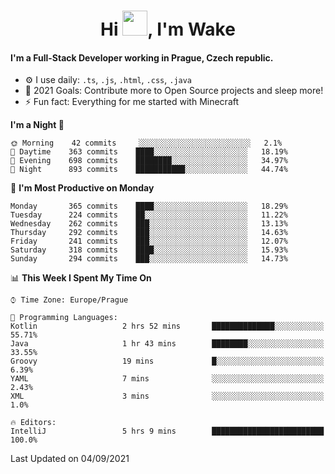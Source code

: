 <h1 align="center">Hi <img src="https://raw.githubusercontent.com/MrWakeCZ/MrWakeCZ/master/Hi.gif" width="40px" />, I'm Wake</h1>

#### I'm a Full-Stack Developer working in Prague, Czech republic.
- ⚙️ I use daily: `.ts`, `.js`, `.html`, `.css`, `.java`
- 🥅 2021 Goals: Contribute more to Open Source projects and sleep more!
- ⚡ Fun fact: Everything for me started with Minecraft

<!--START_SECTION:waka-->
**I'm a Night 🦉** 

```text
🌞 Morning    42 commits     ░░░░░░░░░░░░░░░░░░░░░░░░░   2.1% 
🌆 Daytime    363 commits    ████░░░░░░░░░░░░░░░░░░░░░   18.19% 
🌃 Evening    698 commits    ████████░░░░░░░░░░░░░░░░░   34.97% 
🌙 Night      893 commits    ███████████░░░░░░░░░░░░░░   44.74%

```
📅 **I'm Most Productive on Monday** 

```text
Monday       365 commits    ████░░░░░░░░░░░░░░░░░░░░░   18.29% 
Tuesday      224 commits    ██░░░░░░░░░░░░░░░░░░░░░░░   11.22% 
Wednesday    262 commits    ███░░░░░░░░░░░░░░░░░░░░░░   13.13% 
Thursday     292 commits    ███░░░░░░░░░░░░░░░░░░░░░░   14.63% 
Friday       241 commits    ███░░░░░░░░░░░░░░░░░░░░░░   12.07% 
Saturday     318 commits    ████░░░░░░░░░░░░░░░░░░░░░   15.93% 
Sunday       294 commits    ███░░░░░░░░░░░░░░░░░░░░░░   14.73%

```


📊 **This Week I Spent My Time On** 

```text
⌚︎ Time Zone: Europe/Prague

💬 Programming Languages: 
Kotlin                   2 hrs 52 mins       ██████████████░░░░░░░░░░░   55.71% 
Java                     1 hr 43 mins        ████████░░░░░░░░░░░░░░░░░   33.55% 
Groovy                   19 mins             █░░░░░░░░░░░░░░░░░░░░░░░░   6.39% 
YAML                     7 mins              ░░░░░░░░░░░░░░░░░░░░░░░░░   2.43% 
XML                      3 mins              ░░░░░░░░░░░░░░░░░░░░░░░░░   1.0%

🔥 Editors: 
IntelliJ                 5 hrs 9 mins        █████████████████████████   100.0%

```


 Last Updated on 04/09/2021
<!--END_SECTION:waka-->
